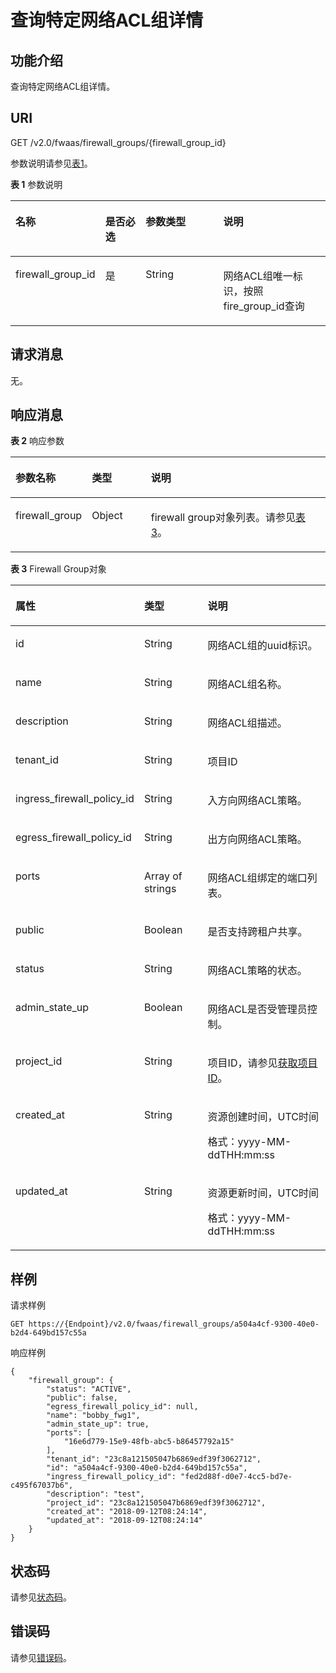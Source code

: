 # 查询特定网络ACL组详情<a name="vpc_firewall_0014"></a>

## 功能介绍<a name="section39340300132713"></a>

查询特定网络ACL组详情。

## URI<a name="section36516119132713"></a>

GET /v2.0/fwaas/firewall\_groups/\{firewall\_group\_id\}

参数说明请参见[表1](#table18880184689)。

**表 1**  参数说明

<a name="table18880184689"></a>
<table><thead align="left"><tr id="row13968641385"><th class="cellrowborder" valign="top" width="22.222222222222225%" id="mcps1.2.5.1.1"><p id="p209684410817"><a name="p209684410817"></a><a name="p209684410817"></a>名称</p>
</th>
<th class="cellrowborder" valign="top" width="14.14141414141414%" id="mcps1.2.5.1.2"><p id="p69681441386"><a name="p69681441386"></a><a name="p69681441386"></a>是否必选</p>
</th>
<th class="cellrowborder" valign="top" width="27.27272727272727%" id="mcps1.2.5.1.3"><p id="p1096813412811"><a name="p1096813412811"></a><a name="p1096813412811"></a>参数类型</p>
</th>
<th class="cellrowborder" valign="top" width="36.36363636363636%" id="mcps1.2.5.1.4"><p id="p139686416813"><a name="p139686416813"></a><a name="p139686416813"></a>说明</p>
</th>
</tr>
</thead>
<tbody><tr id="row19681041189"><td class="cellrowborder" valign="top" width="22.222222222222225%" headers="mcps1.2.5.1.1 "><p id="p1682422682817"><a name="p1682422682817"></a><a name="p1682422682817"></a>firewall_group_id</p>
</td>
<td class="cellrowborder" valign="top" width="14.14141414141414%" headers="mcps1.2.5.1.2 "><p id="p1797015416817"><a name="p1797015416817"></a><a name="p1797015416817"></a>是</p>
</td>
<td class="cellrowborder" valign="top" width="27.27272727272727%" headers="mcps1.2.5.1.3 "><p id="p19701411813"><a name="p19701411813"></a><a name="p19701411813"></a>String</p>
</td>
<td class="cellrowborder" valign="top" width="36.36363636363636%" headers="mcps1.2.5.1.4 "><p id="p109701641488"><a name="p109701641488"></a><a name="p109701641488"></a>网络ACL组唯一标识，按照fire_group_id查询</p>
</td>
</tr>
</tbody>
</table>

## 请求消息<a name="section17948186132713"></a>

无。

## 响应消息<a name="section7113297132713"></a>

**表 2**  响应参数

<a name="table31400393132713"></a>
<table><thead align="left"><tr id="row29671115132713"><th class="cellrowborder" valign="top" width="21.349999999999998%" id="mcps1.2.4.1.1"><p id="p40935942132713"><a name="p40935942132713"></a><a name="p40935942132713"></a>参数名称</p>
</th>
<th class="cellrowborder" valign="top" width="19.11%" id="mcps1.2.4.1.2"><p id="p111081132713"><a name="p111081132713"></a><a name="p111081132713"></a>类型</p>
</th>
<th class="cellrowborder" valign="top" width="59.540000000000006%" id="mcps1.2.4.1.3"><p id="p59152418132713"><a name="p59152418132713"></a><a name="p59152418132713"></a>说明</p>
</th>
</tr>
</thead>
<tbody><tr id="row6968505132713"><td class="cellrowborder" valign="top" width="21.349999999999998%" headers="mcps1.2.4.1.1 "><p id="p61606520132713"><a name="p61606520132713"></a><a name="p61606520132713"></a>firewall_group</p>
</td>
<td class="cellrowborder" valign="top" width="19.11%" headers="mcps1.2.4.1.2 "><p id="p13430132393915"><a name="p13430132393915"></a><a name="p13430132393915"></a>Object</p>
</td>
<td class="cellrowborder" valign="top" width="59.540000000000006%" headers="mcps1.2.4.1.3 "><p id="p14666204132713"><a name="p14666204132713"></a><a name="p14666204132713"></a>firewall group对象列表。请参见<a href="#table31629250121127">表3</a>。</p>
</td>
</tr>
</tbody>
</table>

**表 3**  Firewall Group对象

<a name="table31629250121127"></a>
<table><thead align="left"><tr id="row45711693121127"><th class="cellrowborder" valign="top" width="35.3%" id="mcps1.2.4.1.1"><p id="p46819705121127"><a name="p46819705121127"></a><a name="p46819705121127"></a>属性</p>
</th>
<th class="cellrowborder" valign="top" width="21.57%" id="mcps1.2.4.1.2"><p id="p35064605121127"><a name="p35064605121127"></a><a name="p35064605121127"></a>类型</p>
</th>
<th class="cellrowborder" valign="top" width="43.13%" id="mcps1.2.4.1.3"><p id="p11952850121127"><a name="p11952850121127"></a><a name="p11952850121127"></a>说明</p>
</th>
</tr>
</thead>
<tbody><tr id="row20395689121127"><td class="cellrowborder" valign="top" width="35.3%" headers="mcps1.2.4.1.1 "><p id="p50168503121127"><a name="p50168503121127"></a><a name="p50168503121127"></a>id</p>
</td>
<td class="cellrowborder" valign="top" width="21.57%" headers="mcps1.2.4.1.2 "><p id="p47513116121127"><a name="p47513116121127"></a><a name="p47513116121127"></a>String</p>
</td>
<td class="cellrowborder" valign="top" width="43.13%" headers="mcps1.2.4.1.3 "><p id="p62072725121127"><a name="p62072725121127"></a><a name="p62072725121127"></a>网络ACL组的uuid标识。</p>
</td>
</tr>
<tr id="row34896104121127"><td class="cellrowborder" valign="top" width="35.3%" headers="mcps1.2.4.1.1 "><p id="p52608071121127"><a name="p52608071121127"></a><a name="p52608071121127"></a>name</p>
</td>
<td class="cellrowborder" valign="top" width="21.57%" headers="mcps1.2.4.1.2 "><p id="p59846605121127"><a name="p59846605121127"></a><a name="p59846605121127"></a>String</p>
</td>
<td class="cellrowborder" valign="top" width="43.13%" headers="mcps1.2.4.1.3 "><p id="p28604909121127"><a name="p28604909121127"></a><a name="p28604909121127"></a>网络ACL组名称。</p>
</td>
</tr>
<tr id="row11129246121127"><td class="cellrowborder" valign="top" width="35.3%" headers="mcps1.2.4.1.1 "><p id="p39887063121127"><a name="p39887063121127"></a><a name="p39887063121127"></a>description</p>
</td>
<td class="cellrowborder" valign="top" width="21.57%" headers="mcps1.2.4.1.2 "><p id="p28745735121127"><a name="p28745735121127"></a><a name="p28745735121127"></a>String</p>
</td>
<td class="cellrowborder" valign="top" width="43.13%" headers="mcps1.2.4.1.3 "><p id="p35639020121127"><a name="p35639020121127"></a><a name="p35639020121127"></a>网络ACL组描述。</p>
</td>
</tr>
<tr id="row677472121127"><td class="cellrowborder" valign="top" width="35.3%" headers="mcps1.2.4.1.1 "><p id="p60717947121127"><a name="p60717947121127"></a><a name="p60717947121127"></a>tenant_id</p>
</td>
<td class="cellrowborder" valign="top" width="21.57%" headers="mcps1.2.4.1.2 "><p id="p65871708121127"><a name="p65871708121127"></a><a name="p65871708121127"></a>String</p>
</td>
<td class="cellrowborder" valign="top" width="43.13%" headers="mcps1.2.4.1.3 "><p id="p10487112"><a name="p10487112"></a><a name="p10487112"></a>项目ID</p>
</td>
</tr>
<tr id="row38137474121127"><td class="cellrowborder" valign="top" width="35.3%" headers="mcps1.2.4.1.1 "><p id="p35500294121127"><a name="p35500294121127"></a><a name="p35500294121127"></a>ingress_firewall_policy_id</p>
</td>
<td class="cellrowborder" valign="top" width="21.57%" headers="mcps1.2.4.1.2 "><p id="p49995809121127"><a name="p49995809121127"></a><a name="p49995809121127"></a>String</p>
</td>
<td class="cellrowborder" valign="top" width="43.13%" headers="mcps1.2.4.1.3 "><p id="p56499442121127"><a name="p56499442121127"></a><a name="p56499442121127"></a>入方向网络ACL策略。</p>
</td>
</tr>
<tr id="row9094936121127"><td class="cellrowborder" valign="top" width="35.3%" headers="mcps1.2.4.1.1 "><p id="p34911245121127"><a name="p34911245121127"></a><a name="p34911245121127"></a>egress_firewall_policy_id</p>
</td>
<td class="cellrowborder" valign="top" width="21.57%" headers="mcps1.2.4.1.2 "><p id="p44624490121127"><a name="p44624490121127"></a><a name="p44624490121127"></a>String</p>
</td>
<td class="cellrowborder" valign="top" width="43.13%" headers="mcps1.2.4.1.3 "><p id="p37100641121127"><a name="p37100641121127"></a><a name="p37100641121127"></a>出方向网络ACL策略。</p>
</td>
</tr>
<tr id="row31622902121127"><td class="cellrowborder" valign="top" width="35.3%" headers="mcps1.2.4.1.1 "><p id="p65911012121127"><a name="p65911012121127"></a><a name="p65911012121127"></a>ports</p>
</td>
<td class="cellrowborder" valign="top" width="21.57%" headers="mcps1.2.4.1.2 "><p id="p15651147173911"><a name="p15651147173911"></a><a name="p15651147173911"></a>Array of strings</p>
</td>
<td class="cellrowborder" valign="top" width="43.13%" headers="mcps1.2.4.1.3 "><p id="p61002567121127"><a name="p61002567121127"></a><a name="p61002567121127"></a>网络ACL组绑定的端口列表。</p>
</td>
</tr>
<tr id="row48186031121127"><td class="cellrowborder" valign="top" width="35.3%" headers="mcps1.2.4.1.1 "><p id="p33368479121127"><a name="p33368479121127"></a><a name="p33368479121127"></a>public</p>
</td>
<td class="cellrowborder" valign="top" width="21.57%" headers="mcps1.2.4.1.2 "><p id="p7938198121127"><a name="p7938198121127"></a><a name="p7938198121127"></a>Boolean</p>
</td>
<td class="cellrowborder" valign="top" width="43.13%" headers="mcps1.2.4.1.3 "><p id="p56166201121127"><a name="p56166201121127"></a><a name="p56166201121127"></a>是否支持跨租户共享。</p>
</td>
</tr>
<tr id="row60912436121127"><td class="cellrowborder" valign="top" width="35.3%" headers="mcps1.2.4.1.1 "><p id="p66273781121127"><a name="p66273781121127"></a><a name="p66273781121127"></a>status</p>
</td>
<td class="cellrowborder" valign="top" width="21.57%" headers="mcps1.2.4.1.2 "><p id="p7141533121127"><a name="p7141533121127"></a><a name="p7141533121127"></a>String</p>
</td>
<td class="cellrowborder" valign="top" width="43.13%" headers="mcps1.2.4.1.3 "><p id="p6468335121127"><a name="p6468335121127"></a><a name="p6468335121127"></a>网络ACL策略的状态。</p>
</td>
</tr>
<tr id="row59833296121127"><td class="cellrowborder" valign="top" width="35.3%" headers="mcps1.2.4.1.1 "><p id="p44051842121127"><a name="p44051842121127"></a><a name="p44051842121127"></a>admin_state_up</p>
</td>
<td class="cellrowborder" valign="top" width="21.57%" headers="mcps1.2.4.1.2 "><p id="p58587899121127"><a name="p58587899121127"></a><a name="p58587899121127"></a>Boolean</p>
</td>
<td class="cellrowborder" valign="top" width="43.13%" headers="mcps1.2.4.1.3 "><p id="p3428646121127"><a name="p3428646121127"></a><a name="p3428646121127"></a>网络ACL是否受管理员控制。</p>
</td>
</tr>
<tr id="row7228115213486"><td class="cellrowborder" valign="top" width="35.3%" headers="mcps1.2.4.1.1 "><p id="p53071912134918"><a name="p53071912134918"></a><a name="p53071912134918"></a>project_id</p>
</td>
<td class="cellrowborder" valign="top" width="21.57%" headers="mcps1.2.4.1.2 "><p id="p1731011220498"><a name="p1731011220498"></a><a name="p1731011220498"></a>String</p>
</td>
<td class="cellrowborder" valign="top" width="43.13%" headers="mcps1.2.4.1.3 "><p id="p66091240132915"><a name="p66091240132915"></a><a name="p66091240132915"></a>项目ID，请参见<a href="获取项目ID.md">获取项目ID</a>。</p>
</td>
</tr>
<tr id="row196121757175216"><td class="cellrowborder" valign="top" width="35.3%" headers="mcps1.2.4.1.1 "><p id="p1953114119914"><a name="p1953114119914"></a><a name="p1953114119914"></a>created_at</p>
</td>
<td class="cellrowborder" valign="top" width="21.57%" headers="mcps1.2.4.1.2 "><p id="p595318416919"><a name="p595318416919"></a><a name="p595318416919"></a>String</p>
</td>
<td class="cellrowborder" valign="top" width="43.13%" headers="mcps1.2.4.1.3 "><p id="p1395374115919"><a name="p1395374115919"></a><a name="p1395374115919"></a>资源创建时间，UTC时间</p>
<p id="p65980291419"><a name="p65980291419"></a><a name="p65980291419"></a>格式：yyyy-MM-ddTHH:mm:ss</p>
</td>
</tr>
<tr id="row162182023115519"><td class="cellrowborder" valign="top" width="35.3%" headers="mcps1.2.4.1.1 "><p id="p139719548912"><a name="p139719548912"></a><a name="p139719548912"></a>updated_at</p>
</td>
<td class="cellrowborder" valign="top" width="21.57%" headers="mcps1.2.4.1.2 "><p id="p53971154594"><a name="p53971154594"></a><a name="p53971154594"></a>String</p>
</td>
<td class="cellrowborder" valign="top" width="43.13%" headers="mcps1.2.4.1.3 "><p id="p1339713549918"><a name="p1339713549918"></a><a name="p1339713549918"></a>资源更新时间，UTC时间</p>
<p id="p15297192516128"><a name="p15297192516128"></a><a name="p15297192516128"></a>格式：yyyy-MM-ddTHH:mm:ss</p>
</td>
</tr>
</tbody>
</table>

## 样例<a name="section46668427132713"></a>

请求样例

```
GET https://{Endpoint}/v2.0/fwaas/firewall_groups/a504a4cf-9300-40e0-b2d4-649bd157c55a
```

响应样例

```
{
    "firewall_group": {
        "status": "ACTIVE", 
        "public": false, 
        "egress_firewall_policy_id": null, 
        "name": "bobby_fwg1", 
        "admin_state_up": true, 
        "ports": [
            "16e6d779-15e9-48fb-abc5-b86457792a15"
        ], 
        "tenant_id": "23c8a121505047b6869edf39f3062712", 
        "id": "a504a4cf-9300-40e0-b2d4-649bd157c55a", 
        "ingress_firewall_policy_id": "fed2d88f-d0e7-4cc5-bd7e-c495f67037b6", 
        "description": "test",
        "project_id": "23c8a121505047b6869edf39f3062712",
        "created_at": "2018-09-12T08:24:14",
        "updated_at": "2018-09-12T08:24:14"
    }
}
```

## 状态码<a name="section10470352390"></a>

请参见[状态码](状态码.md)。

## 错误码<a name="section85821649202813"></a>

请参见[错误码](错误码.md)。

